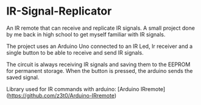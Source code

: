 # IR-Signal-Replicator
An IR remote that can receive and replicate IR signals.
A small project done by me back in high school to get myself familiar with IR signals.

The project uses an Arduino Uno connected to an IR Led, Ir receiver and a single button to be able to receive and send IR signals.

The circuit is always receiving IR signals and saving them to the EEPROM for permanent storage. When the button is pressed, the arduino sends the saved signal.

Library used for IR commands with arduino: [Arduino IRremote] (https://github.com/z3t0/Arduino-IRremote)
